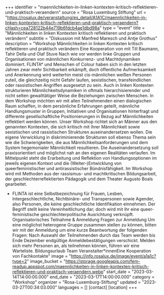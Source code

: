 +++
identifier = "maennlichkeiten-in-linken-kontexten-kritisch-reflektieren-und-praktisch-veraendern"
source = "Rosa Luxemburg Stiftung"
url = "https://rosalux.de/veranstaltung/es_detail/A1A1C/maennlichkeiten-in-linken-kontexten-kritisch-reflektieren-und-praktisch-veraendern?cHash=cea728122b44e719b6fdcb4ae1dbd98a"
type = "event"
title = "Männlichkeiten in linken Kontexten kritisch reflektieren und praktisch verändern"
subtitle = "Diskussion mit Manfred Maresch und Antje Grothus"
description = "Workshop 
Männlichkeiten in linken Kontexten kritisch reflektieren und praktisch verändern
Eine Kooperation von 
mit Till Baumann, Tahir Della und Olaf Stuve
Nach wie vor werden linke Gruppen und Organisationen von männlichen Konkurrenz- und Machtdynamiken dominiert. FLINTA* und Menschen of Colour haben sich in den letzten Jahren zwar mehr Sichtbarkeit erkämpft, doch öffentliche Aufmerksamkeit und Anerkennung wird weiterhin meist cis-männlichen weißen Personen zuteil, die gleichzeitig nicht Gefahr laufen, sexistischen, transfeindlichen oder rassistischen Angriffen ausgesetzt zu sein.
Auch in linken Kontexten strukturieren Männlichkeitsdynamiken in oftmals hierarchisierender und nicht selten gewalttätiger Weise die Beziehungen zwischen Menschen. In dem Workshop möchten wir mit allen Teilnehmenden einen dialogischen Raum schaffen, in dem persönliche Erfahrungen geteilt, männliche Handlungsmuster in Gruppen, Initiativen und Organisationen hinterfragt und differente gesellschaftliche Positionierungen in Bezug auf Männlichkeiten reflektiert werden können.
Unser Workshop richtet sich an Männer aus den genannten Kontexten, die sich kritisch mit ihrer Männlichkeit sowie sexistischen und rassistischen Strukturen auseinandersetzen wollen. Die eigene Verwicklung in diskriminierende Strukturen soll ebenso Thema sein wie die Schwierigkeiten, die aus Männlichkeitsanforderungen und dem System hegemonialer Männlichkeit resultieren.
Die Auseinandersetzung soll praxisorientiert und möglichst nah an den eigenen Realitäten verlaufen. Im Mittelpunkt steht die Erarbeitung und Reflektion von Handlungsoptionen im jeweils eigenen Kontext und die (Weiter-)Entwicklung von queerfeministischer und antirassistischer Bündnisfähigkeit. 
Im Workshop wird mit Methoden aus der rassismus- und machtkritischen Bildungsarbeit, der geschlechterreflektierten Pädagogik und dem Theater Augusto Boals gearbeitet.
* FLINTA ist eine Selbstbezeichnung für Frauen, Lesben, Intergeschlechtliche, Nichtbinäre- und Transpersonen sowie Agender, also Personen, die keine geschlechtliche Identifikation einnehmen. Der Begriff stellt keine Vereinheitlichung dar; doch wird mit ihr eine queer-feministische geschlechterpolitische Ausrichtung verknüpft.
Organisatorisches
Teilnahme & Anmeldung
Fragen zur Anmeldung
Um eine möglichst heterogene Gruppe zusammen stellen zu können, bitten wir mit der Anmeldung um eine kurze Beantwortung der folgenden Fragen:
Nach Auswahl der Teilnehmenden durch das Team werden bis Ende Dezember endgültige Anmeldebestätigungen verschickt. Melden sich mehr Personen an, als teilnehmen können, führen wir eine Warteliste.
Bildungsurlaub
Team
Veranstalter*innenEine Kooperation von 
Fachkontakte"
image = "https://info.rosalux.de/image/event/a1a1c?type=2"
image_bucket = "https://storage.googleapis.com/fem-readup.appspot.com/maennlichkeiten-in-linken-kontexten-kritisch-reflektieren-und-praktisch-veraendern.webp"
start_date = "2023-03-14T14:00:00.000"
end_date = "2023-03-17T14:00:00.000"
category = "Workshop"
organizer = "Rosa-Luxemburg-Stiftung"
updated = "2023-03-27T00:34:03.000"
languages = []
[contact]
[location]
+++